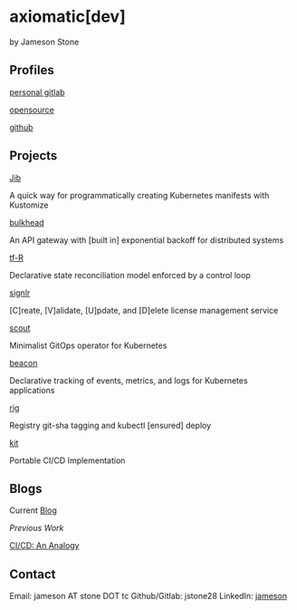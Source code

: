 # axiomatic[dev]

by Jameson Stone

## Profiles

[personal gitlab](https://gitlab.com/jstone28)

[opensource](https://gitlab.com/sailr/opensource)

[github](https://github.com/jstone28)

## Projects

[Jib](https://gitlab.com/sailr/opensource/jib)

A quick way for programmatically creating Kubernetes manifests with Kustomize

[bulkhead](https://gitlab.com/sailr/opensource/bulkhead)

An API gateway with [built in] exponential backoff for distributed systems

[tf-R](https://gitlab.com/sailr/opensource/tf-r)

Declarative state reconciliation model enforced by a control loop

[signlr](https://gitlab.com/sailr/opensource/signlr)

[C]reate, [V]alidate, [U]pdate, and [D]elete license management service

[scout](https://gitlab.com/sailr/opensource/scout)

Minimalist GitOps operator for Kubernetes

[beacon](https://gitlab.com/sailr/opensource/beacon)

Declarative tracking of events, metrics, and logs for Kubernetes applications

[rig](https://gitlab.com/sailr/opensource/rig)

Registry git-sha tagging and kubectl [ensured] deploy

[kit](https://gitlab.com/sailr/opensource/kit)

Portable CI/CD Implementation

## Blogs

Current [Blog](blog/index.md)

*Previous Work*

[CI/CD: An Analogy](https://sailr.co/blog/ci-cd-analogy/)

## Contact

Email: jameson AT stone DOT tc
Github/Gitlab: jstone28
LinkedIn: [jameson](https://www.linkedin.com/in/jameson-stone-66b521196)

